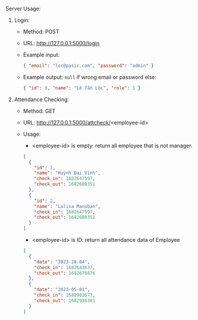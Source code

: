 Server Usage:

1. Login:

   - Method: POST
   - URL: http://127.0.0.1:5000/login
   - Example input:
     ```json
     { "email": "loc@pasic.com", "password": "admin" }
     ```
   - Example output: `null` if wrong email or password else:

     ```json
     { "id": 0, "name": "Lê Tấn Lộc", "role": 1 }
     ```

2. Attendance Checking:

   - Method: GET
   - URL: http://127.0.0.1:5000/attcheck/<employee-id\>
   - Usage:

     - \<employee-id> is empty: return all employee that is not manager.

     ```json
     [
       {
         "id": 1,
         "name": "Huỳnh Đại Vinh",
         "check_in": 1682647597,
         "check_out": 1682680351
       },
       {
         "id": 2,
         "name": "Lalisa Manoban",
         "check_in": 1682647597,
         "check_out": 1682680351
       }
     ]
     ```

     - \<employee-id> is ID: return all attendance data of Employee

     ```json
     [
       {
         "date": "2023-28-04",
         "check_in": 1682643637,
         "check_out": 1682676876
       },
       {
         "date": "2023-05-01",
         "check_in": 1682903673,
         "check_out": 1682936301
       }
     ]
     ```
